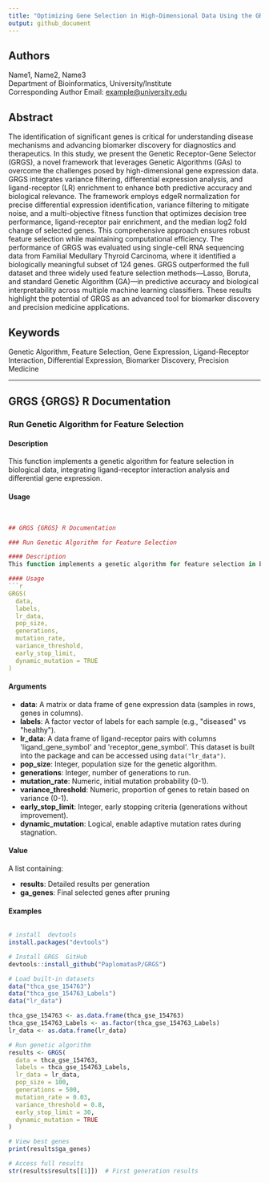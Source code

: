 ```yaml
---
title: "Optimizing Gene Selection in High-Dimensional Data Using the GRGS Framework: A Genetic Algorithm Approach"
output: github_document
---
```


## Authors
Name1, Name2, Name3  
Department of Bioinformatics, University/Institute  
Corresponding Author Email: example@university.edu  

## Abstract
The identification of significant genes is critical for understanding disease mechanisms and advancing biomarker discovery for diagnostics and therapeutics. In this study, we present the Genetic Receptor-Gene Selector (GRGS), a novel framework that leverages Genetic Algorithms (GAs) to overcome the challenges posed by high-dimensional gene expression data. GRGS integrates variance filtering, differential expression analysis, and ligand-receptor (LR) enrichment to enhance both predictive accuracy and biological relevance. The framework employs edgeR normalization for precise differential expression identification, variance filtering to mitigate noise, and a multi-objective fitness function that optimizes decision tree performance, ligand-receptor pair enrichment, and the median log2 fold change of selected genes. This comprehensive approach ensures robust feature selection while maintaining computational efficiency. The performance of GRGS was evaluated using single-cell RNA sequencing data from Familial Medullary Thyroid Carcinoma, where it identified a biologically meaningful subset of 124 genes. GRGS outperformed the full dataset and three widely used feature selection methods—Lasso, Boruta, and standard Genetic Algorithm (GA)—in predictive accuracy and biological interpretability across multiple machine learning classifiers. These results highlight the potential of GRGS as an advanced tool for biomarker discovery and precision medicine applications.

## Keywords
Genetic Algorithm, Feature Selection, Gene Expression, Ligand-Receptor Interaction, Differential Expression, Biomarker Discovery, Precision Medicine

---

## GRGS {GRGS} R Documentation

### Run Genetic Algorithm for Feature Selection

#### Description
This function implements a genetic algorithm for feature selection in biological data, integrating ligand-receptor interaction analysis and differential gene expression.

#### Usage
```r


## GRGS {GRGS} R Documentation

### Run Genetic Algorithm for Feature Selection

#### Description
This function implements a genetic algorithm for feature selection in biological data, integrating ligand-receptor interaction analysis and differential gene expression.

#### Usage
```r
GRGS(
  data,
  labels,
  lr_data,
  pop_size,
  generations,
  mutation_rate,
  variance_threshold,
  early_stop_limit,
  dynamic_mutation = TRUE
)
```

#### Arguments
- **data**: A matrix or data frame of gene expression data (samples in rows, genes in columns).
- **labels**: A factor vector of labels for each sample (e.g., "diseased" vs "healthy").
- **lr_data**: A data frame of ligand-receptor pairs with columns 'ligand_gene_symbol' and 'receptor_gene_symbol'. This dataset is built into the package and can be accessed using `data("lr_data")`.
- **pop_size**: Integer, population size for the genetic algorithm.
- **generations**: Integer, number of generations to run.
- **mutation_rate**: Numeric, initial mutation probability (0-1).
- **variance_threshold**: Numeric, proportion of genes to retain based on variance (0-1).
- **early_stop_limit**: Integer, early stopping criteria (generations without improvement).
- **dynamic_mutation**: Logical, enable adaptive mutation rates during stagnation.

#### Value
A list containing:
- **results**: Detailed results per generation
- **ga_genes**: Final selected genes after pruning

#### Examples
```r

# install  devtools
install.packages("devtools")

# Install GRGS  GitHub
devtools::install_github("PaplomatasP/GRGS")

# Load built-in datasets
data("thca_gse_154763")
data("thca_gse_154763_Labels")
data("lr_data")

thca_gse_154763 <- as.data.frame(thca_gse_154763)
thca_gse_154763_Labels <- as.factor(thca_gse_154763_Labels)
lr_data <- as.data.frame(lr_data)

# Run genetic algorithm
results <- GRGS(
  data = thca_gse_154763,
  labels = thca_gse_154763_Labels,
  lr_data = lr_data,
  pop_size = 100,
  generations = 500,
  mutation_rate = 0.03,
  variance_threshold = 0.8,
  early_stop_limit = 30,
  dynamic_mutation = TRUE
)

# View best genes
print(results$ga_genes)

# Access full results
str(results$results[[1]])  # First generation results
```


